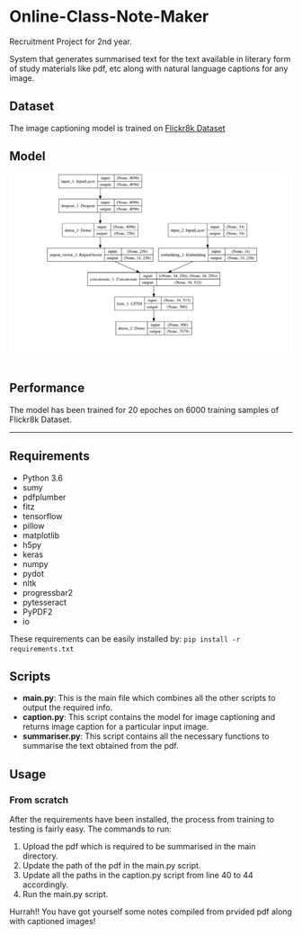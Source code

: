 # Online-Class-Note-Maker
Recruitment Project for 2nd year.

System that generates summarised text for the text available in literary form of study materials like pdf, etc along with natural language captions for any image.

## Dataset
The image captioning model is trained on [Flickr8k Dataset](https://illinois.edu/fb/sec/1713398)

## Model
<div align="center">
  <img src="model.png"><br><br>
</div>

## Performance
The model has been trained for 20 epoches on 6000 training samples of Flickr8k Dataset.

----------------------------------

## Requirements
- Python 3.6
- sumy 
- pdfplumber
- fitz
- tensorflow
- pillow
- matplotlib
- h5py
- keras
- numpy
- pydot
- nltk
- progressbar2
- pytesseract
- PyPDF2
- io

These requirements can be easily installed by:
  `pip install -r requirements.txt`


## Scripts

- __main.py__: This is the main file which combines all the other scripts to output the required info.
- __caption.py__: This script contains the model for image captioning and returns image caption for a particular input image.
- __summariser.py__: This script contains all the necessary functions to summarise the text obtained from the pdf.

## Usage

### From scratch
After the requirements have been installed, the process from training to testing is fairly easy. The commands to run:
1. Upload the pdf which is required to be summarised in the main directory.
2. Update the path of the pdf in the main.py script.
3. Update all the paths in the caption.py script from line 40 to 44 accordingly.
4. Run the main.py script.

Hurrah!! You have got yourself some notes compiled from prvided pdf along with captioned images! 
